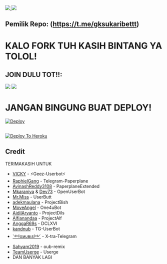 

  <a href="https://github.com/ramadhan73/DHAN-UBOT/fork">
    <img src="https://img.shields.io/github/forks/ramadhan73/DHAN-UBOT?label=Fork&style=social">
    
  </a>
  <a href="https://github.com/ramadhan73/DHAN-UBOT">
    <img src="https://img.shields.io/github/stars/ramadhan73/DHAN-UBOT?style=social">
  </a>



## Pemilik Repo: (https://t.me/gksukaribettt)


# KALO FORK TUH KASIH BINTANG YA TOLOL!


## JOIN DULU TOT!!:

<a href="https://t.me/fuckinglovesex"><img src="https://img.shields.io/badge/Channel-%20DhanUbot-black.svg?style=for-the-badge&logo=Telegram"></a>
<a href="https://t.me/fuckinglovesex"><img src="https://img.shields.io/badge/Join-fucking%20love%20sex-purple.svg?style=for-the-badge&logo=Telegram"></a>
##

# JANGAN BINGUNG BUAT DEPLOY!
[![Deploy](https://telegra.ph/file/66c02f7a372068dea7d90.jpg)](https://t.me/fuckinglovesex)







##
##
##

[![Deploy To Heroku](https://www.herokucdn.com/deploy/button.svg)](https://heroku.com/deploy?template=https://github.com/ramadhan73/DHAN-UBOT) 
<br>
</p>

## Credit
TERIMAKASIH UNTUK

*   [VICKY](https://github.com/vckyou) - ⚡Geez-Userbot⚡
*   [RaphielGang](https://github.com/RaphielGang) - Telegram-Paperplane
*   [AvinashReddy3108](https://github.com/AvinashReddy3108) - PaperplaneExtended
*   [Mkaraniya](https://github.com/mkaraniya) & [Dev73](https://github.com/Devp73) - OpenUserBot
*   [Mr.Miss](https://github.com/keselekpermen69) - UserButt
*   [adekmaulana](https://github.com/adekmaulana) - ProjectBish
*   [MoveAngel](https://github.com/MoveAngel) - One4uBot
*   [AidilAryanto](https://github.com/aidilaryanto) - ProjectDils 
*   [Alfianandaa](https://github.com/alfianandaa/ProjectAlf) - ProjectAlf
*   [AnggaR69s](https://github.com/GengKapak/DCLXVI) - DCLXVI
*   [kandnub](https://github.com/kandnub) - TG-UserBot
*   [༺αиυвιѕ༻](https://github.com/Dark-Princ3) - X-tra-Telegram
*   [Sahyam2019](https://github.com/sahyam2019/oub-remix) - oub-remix
*   [TeamUserge](https://github.com/UsergeTeam/Userge) - Userge
*   DAN BANYAK LAGI 
